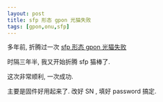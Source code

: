 ```yaml
---
layout: post
title: sfp 形态 gpon 光猫失败
tags: [gpon,onu,sfp]
---
```


多年前, 折腾过一次 [sfp 形态 gpon 光猫失败](/2019/07/30/gpon-sfp-onu-failed.html)

时隔三年半, 我又开始折腾 sfp 猫棒了.

这次非常顺利, 一次成功.

主要是固件好用起来了. 改好 SN , 填好 password 搞定.
